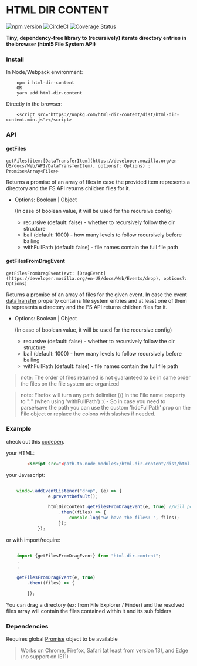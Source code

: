 # HTML DIR CONTENT

[![npm version](https://badge.fury.io/js/html-dir-content.svg)](https://www.npmjs.com/package/html-dir-content)
[![CircleCI](https://circleci.com/gh/yoavniran/html-dir-content.svg?style=svg)](https://circleci.com/gh/yoavniran/html-dir-content)
[![Coverage Status](https://coveralls.io/repos/github/yoavniran/html-dir-content/badge.svg?branch=master)](https://coveralls.io/github/yoavniran/html-dir-content?branch=master)

**Tiny, dependency-free library to (recursively) iterate directory entries in the browser (html5 File System API)**


### Install

In Node/Webpack environment:
```
    npm i html-dir-content
    OR
    yarn add html-dir-content
```

Directly in the browser:
```
    <script src="https://unpkg.com/html-dir-content/dist/html-dir-content.min.js"></script>
```

### API

#### getFiles
   
`getFiles(item:[DataTransferItem](https://developer.mozilla.org/en-US/docs/Web/API/DataTransferItem), options?: Options) : Promise<Array<File>>`

Returns a promise of an array of files in case the provided item
represents a directory and the FS API returns children files for it.

- Options: Boolean | Object

    (In case of boolean value, it will be used for the recursive config)
    - recursive (default: false) - whether to recursively follow the dir structure
    - bail (default: 1000) - how many levels to follow recursively before bailing
    - withFullPath (default: false) - file names contain the full file path

#### getFilesFromDragEvent
    
`getFilesFromDragEvent(evt: [DragEvent](https://developer.mozilla.org/en-US/docs/Web/Events/drop), options?: Options)`

Returns a promise of an array of files for the given event.
In case the event [dataTransfer](https://developer.mozilla.org/en-US/docs/Web/API/DataTransfer) property contains file system entries
and at least one of them is represents a directory and the FS API returns children files for it.

- Options: Boolean | Object

    (In case of boolean value, it will be used for the recursive config)
    - recursive (default: false) - whether to recursively follow the dir structure
    - bail (default: 1000) - how many levels to follow recursively before bailing
    - withFullPath (default: false) - file names contain the full file path

> note: The order of files returned is not guaranteed to be in same order the files on the file system are organized

> note: Firefox will turn any path delimiter (/) in the File name property to ":" (when using 'withFullPath') :\( - So in case you need to parse/save the path you can use the custom 'hdcFullPath' prop on the File object  or replace the colons with slashes if needed.

### Example

check out this [codepen](https://codepen.io/poeticGeek/pen/xXmPyX).

your HTML:

``` html
        <script src="<path-to-node_modules>/html-dir-content/dist/html-dir-content.min.js"></script>
```

your Javascript:

``` javascript

    window.addEventListener("drop", (e) => {
                e.preventDefault();

                htmlDirContent.getFilesFromDragEvent(e, true) //will perform recusrive traversal
                    .then((files) => {
                        console.log("we have the files: ", files);
                    });
            });
```

or with import/require:

``` javascript

    import {getFilesFromDragEvent} from "html-dir-content";
    .
    .
    .
    getFilesFromDragEvent(e, true)
        .then((files) => {

        });
```

You can drag a directory (ex: from File Explorer / Finder) and the resolved files array will contain the files contained within it and its sub folders

### Dependencies

Requires global [Promise](https://developer.mozilla.org/en-US/docs/Web/JavaScript/Reference/Global_Objects/Promise) object to be available

> Works on Chrome, Firefox, Safari (at least from version 13), and Edge (no support on IE11)
